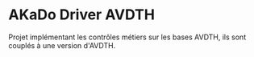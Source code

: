 AKaDo Driver AVDTH
==================

Projet implémentant les contrôles métiers sur les bases AVDTH, ils sont couplés à une version d'AVDTH.
